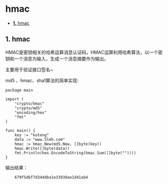 # hmac

* [**1.** hmac](hmac.md#hmac)

## 1. hmac <a id="hmac"></a>

HMAC是密钥相关的哈希运算消息认证码，HMAC运算利用哈希算法，以一个密钥和一个消息为输入，生成一个消息摘要作为输出。

主要用于验证接口签名~

md5 、hmac、sha1算法的简单实现:

```text
package main

import (
    "crypto/hmac"
    "crypto/md5"
    "encoding/hex"
    "fmt"
)

func main() {
    key := "kuteng"
    data := "www.5lmh.com"
    hmac := hmac.New(md5.New, []byte(key))
    hmac.Write([]byte(data))
    fmt.Println(hex.EncodeToString(hmac.Sum([]byte(""))))
}
```

输出结果：

```text
    679f5d6f7d344dba1e33938ae1d41ab4
```

